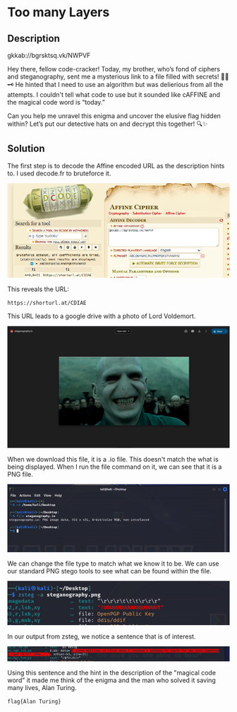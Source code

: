 # Too many Layers

## Description

gkkab://bgrsktsq.vk/NWPVF

Hey there, fellow code-cracker!
Today, my brother, who’s fond of ciphers and steganography, sent me a mysterious link to a file filled with secrets! 🕵️‍♂️🗝️ He hinted that I need to use an algorithm but was delierious from all the attempts. I couldn't tell what code to use but it sounded like cAFFINE and the magical code word is “today.”

Can you help me unravel this enigma and uncover the elusive flag hidden within? Let’s put our detective hats on and decrypt this together! 🔍✨



## Solution

The first step is to decode the Affine encoded URL as the description hints to. I used decode.fr to bruteforce it. 

![](/images/Layers.png)



This reveals the URL:

```
https://shorturl.at/CDIAE
```

This URL leads to a google drive with a photo of Lord Voldemort.

![](/images/Stego.png)



When we download this file, it is a .io file. This doesn't match the what is being displayed. When I run the file command on it, we can see that it is a PNG file.

![](/images/png.png)



We can change the file type to match what we know it to be. We can use our standard PNG stego tools to see what can be found within the file. 

![](/images/zsteg.png)



In our output from zsteg, we notice a sentence that is of interest. 

![](/images/data.png)



Using this sentence and the hint in the description of the "magical code word" it made me think of the enigma and the man who solved it saving many lives, Alan Turing.



```
flag{Alan Turing}
```


